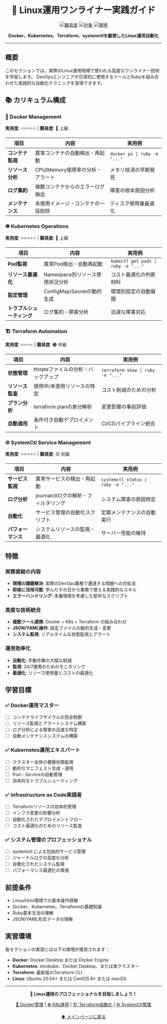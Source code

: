 <div align="center">

# 🐧 Linux運用ワンライナー実践ガイド

[![難易度](https://img.shields.io/badge/難易度-🔴%20実務レベル-red?style=flat-square)](#)
[![対象](https://img.shields.io/badge/対象-DevOps%20Engineers-blue?style=flat-square)](#)
[![環境](https://img.shields.io/badge/環境-Linux%20%7C%20macOS-green?style=flat-square)](#)

**Docker、Kubernetes、Terraform、systemctlを駆使したLinux運用自動化**

</div>

---

## 概要

このセクションでは、実際のLinux運用現場で使われる高度なワンライナー技術を学習します。
DevOpsエンジニアが日常的に使用するツールとRubyを組み合わせた実践的な自動化テクニックを習得できます。

## 📚 カリキュラム構成

### 🐳 Docker Management
**実用度**: ⭐⭐⭐⭐⭐ | **難易度**: 🔴 上級

| 項目 | 内容 | 実用例 |
|------|------|--------|
| **コンテナ監視** | 異常コンテナの自動検出・再起動 | `docker ps \| ruby -e "..."` |
| **リソース分析** | CPU/Memory使用率の分析・アラート | メモリ枯渇の早期発見 |
| **ログ集約** | 複数コンテナからのエラーログ抽出 | 障害の根本原因分析 |
| **メンテナンス** | 未使用イメージ・コンテナの一括削除 | ディスク使用量最適化 |

### ☸️ Kubernetes Operations
**実用度**: ⭐⭐⭐⭐⭐ | **難易度**: 🔴 上級

| 項目 | 内容 | 実用例 |
|------|------|--------|
| **Pod監視** | 異常Pod検出・自動再起動 | `kubectl get pods \| ruby -e "..."` |
| **リソース最適化** | Namespace別リソース使用状況分析 | コスト最適化の判断材料 |
| **設定管理** | ConfigMap/Secretの動的生成 | 環境別設定の自動展開 |
| **トラブルシューティング** | ログ集約・障害分析 | 迅速な障害対応 |

### 🏗️ Terraform Automation
**実用度**: ⭐⭐⭐⭐ | **難易度**: 🟠 中級

| 項目 | 内容 | 実用例 |
|------|------|--------|
| **状態管理** | tfstateファイルの分析・バックアップ | `terraform show \| ruby -e "..."` |
| **リソース監査** | 使用中/未使用リソースの特定 | コスト削減のための分析 |
| **プラン分析** | terraform planの差分解析 | 変更影響の事前評価 |
| **自動適用** | 条件付き自動デプロイメント | CI/CDパイプライン統合 |

### ⚙️ SystemCtl Service Management
**実用度**: ⭐⭐⭐⭐⭐ | **難易度**: 🟡 初級

| 項目 | 内容 | 実用例 |
|------|------|--------|
| **サービス監視** | 異常サービスの検出・再起動 | `systemctl status \| ruby -e "..."` |
| **ログ分析** | journalctlログの解析・フィルタリング | システム障害の原因特定 |
| **自動化** | サービス管理の自動化スクリプト | 定期メンテナンスの自動実行 |
| **パフォーマンス** | システムリソースの監視・最適化 | サーバー性能の維持 |

## 特徴

### 実務直結の内容
- **現場の課題解決**: 実際のDevOps業務で遭遇する問題への対処法
- **即座に活用可能**: 学んだその日から業務で使える実践的なスキル
- **エラーハンドリング**: 本番環境を考慮した堅牢なスクリプト

### 高度な技術統合
- **複数ツール連携**: Docker + K8s + Terraform の組み合わせ
- **JSON/YAML操作**: 設定ファイルの動的生成・変更
- **システム監視**: リアルタイムな状態監視とアラート

### 運用効率化
- **自動化**: 手動作業の大幅な削減
- **監視**: 24/7運用のためのモニタリング
- **最適化**: リソース使用量とコストの最適化

## 学習目標

### ✅ Docker運用マスター
- [ ] コンテナライフサイクルの完全制御
- [ ] リソース監視とアラートシステム構築
- [ ] ログ分析による障害の迅速な特定
- [ ] 自動メンテナンスシステムの構築

### ✅ Kubernetes運用エキスパート
- [ ] クラスター全体の健康状態監視
- [ ] 動的なマニフェスト生成・適用
- [ ] Pod・Serviceの自動管理
- [ ] 効率的なトラブルシューティング

### ✅ Infrastructure as Code実践者
- [ ] Terraformリソースの効率的管理
- [ ] インフラ変更の影響分析
- [ ] 自動化されたデプロイメントフロー
- [ ] コスト最適化のためのリソース監査

### ✅ システム管理のプロフェッショナル
- [ ] systemctl による包括的サービス管理
- [ ] ジャーナルログの高度な分析
- [ ] 自動化されたシステム監視
- [ ] パフォーマンス最適化の実施

## 前提条件

- Linux/Unix環境での基本操作経験
- Docker、Kubernetes、Terraformの基礎知識
- Ruby基本文法の理解
- JSON/YAML形式データの理解

## 実習環境

各セクションの実習には以下の環境が推奨されます：

- **Docker**: Docker Desktop または Docker Engine
- **Kubernetes**: minikube、Docker Desktop、または実クラスター
- **Terraform**: 最新版のTerraform CLI
- **Linux**: Ubuntu 20.04+ または CentOS 8+ または macOS

---

<div align="center">

**🎉 Linux運用のプロフェッショナルを目指しましょう！**

[🐳 Docker管理](docker_management/) | [☸️ K8s運用](k8s_operations/) | [🏗️ Terraform自動化](terraform_automation/) | [⚙️ SystemCtl管理](systemctl_service/)

[⬆️ メインページに戻る](../README.md)

</div>